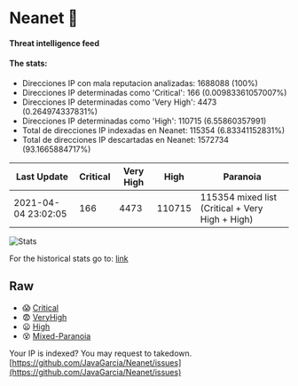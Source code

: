 # Neanet :hocho:
#### Threat intelligence feed
#### The stats:

- Direcciones IP con mala reputacion analizadas: 1688088 (100%)
- Direcciones IP determinadas como 'Critical':  166 (0.00983361057007%)
- Direcciones IP determinadas como 'Very High':  4473 (0.264974337831%)
- Direcciones IP determinadas como 'High':  110715 (6.55860357991)
- Total de direcciones IP indexadas en Neanet:  115354 (6.83341152831%)
- Total de direcciones IP descartadas en Neanet:  1572734 (93.1665884717%)

| Last Update | Critical | Very High | High | Paranoia |
| --- | --- | --- | --- | --- |
| 2021-04-04 23:02:05 | 166 | 4473 | 110715 | 115354 mixed list (Critical + Very High + High)|

![Stats](https://docs.google.com/spreadsheets/d/e/2PACX-1vSnaNMIXVabIpDJjufMlzH7poXnshF3mgd8Is1g9ytUEzVsP5my4Trn8f-xkoLLQ38xpL3HtmUexLo6/pubchart?oid=501124687&format=image)

For the historical stats go to: [link](/stats.csv)
## Raw
- :scream: [Critical](https://raw.githubusercontent.com/JavaGarcia/Neanet/master/blacklists/neanet_critical.txt)
- :fearful: [VeryHigh](https://raw.githubusercontent.com/JavaGarcia/Neanet/master/blacklists/neanet_veryHigh.txtt)
- :frowning: [High](https://raw.githubusercontent.com/JavaGarcia/Neanet/master/blacklists/neanet_high.txt)
- :dizzy_face: [Mixed-Paranoia](https://raw.githubusercontent.com/JavaGarcia/Neanet/master/blacklists/neanet_all.txt)


Your IP is indexed? You may request to takedown. [https://github.com/JavaGarcia/Neanet/issues](https://github.com/JavaGarcia/Neanet/issues)














































































































































































































































































































































































































































































































































































































































































































































































































































































































































































































































































































































































































































































































































































































































































































































































































































































































































































































































































































































































































































































































































































































































































































































































































































































































































































































































































































































































































































































































































































































































































































































































































































































































































































































































































































































































































































































































































































































































































































































































































































































































































































































































































































































































































































































































































































































































































































































































































































































































































































































































































































































































































































































































































































































































































































































































